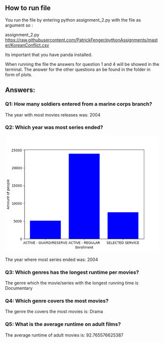 
## How to run file
You run the file by entering python assignment_2.py with the file as argument so :

assignment_2.py https://raw.githubusercontent.com/PatrickFenger/pythonAssignments/master/KoreanConflict.csv

Its important that you have panda installed.

When running the file the answers for question 1 and 4 will be showed in the terminal.
The answer for the other questions an be found in the folder in form of plots.

## Answers:
### Q1: How many soldiers entered from a marine corps branch?

The year with most movies releases was:  2004

### Q2: Which year was most series ended?
![alt text](https://github.com/PatrickFenger/pythonAssignments/blob/master/Assignment_2.2/q_2.png)

The year where most series ended was:  2004

### Q3: Which genres has the longest runtime per movies?

The genre which the movie/series with the longest running time is  Documentary

### Q4: Which genre covers the most movies?

The genre the covers the most movies is:  Drama

### Q5: What is the average runtime on adult films?

The average runtime of adult movies is:  92.765576625387
